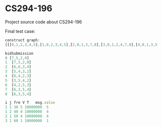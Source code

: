# CS294-196
Project source code about CS294-196

Final test case:
```javascript
construct graph:
[[[0,1,2,3,4,5],[1,0,2,3,4,5],[2,0,1,3,7,8],[3,0,1,2,4,7,8],[4,0,1,3,5,6,7],[5,0,1,4,6,7,8],[6,4,5,7,8],[7,2,3,4,5,6,8],[8,2,3,4,5,6,7]],[[1,2,5],[2,1,3],[3,2,4],[4,3,5],[5,1,4,6],[6,4,5],[8]],[[2,3],[5,6]],[[3],[6]]]
```
```javascript
bidSubmission
0 [7,5,2,0]
1  [7,5,2,0]
2  [6,6,3,4]
3  [5,4,3,2]
4  [6,4,2,3]
5  [3,5,4,2]
6  [4,2,5,3]
7  [6,3,5,4]
8  [6,3,5,4]
```
```javascript
i j fre V T   msg.value
1 1 30 5 10000000  5
1 2 40 4 10000000  4
2 1 50 4 10000000  4
3 1 60 1 10000000  1
```